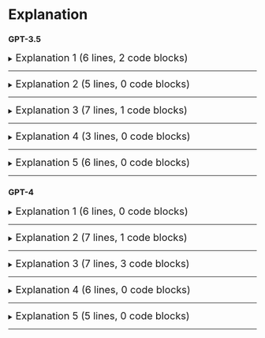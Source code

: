 
# Explanation
### GPT-3.5

<details>
  <summary><span style="font-size:20px;font-weight:gold;">Explanation 1 (6 lines, 2 code blocks)</span></summary>
  <details>
    <summary>English (original)</summary>
  The failing test `'pandas.tests.series.test_analytics.TestSeriesAnalytics.test_bool_diff()'` is testing the `diff` method of the `pandas.core.series.Series` class. This method calculates the difference between consecutive elements in the series.

Looking at the source code of the `diff` method, we can see that it takes an optional argument `periods`, which represents the number of periods to shift for calculating the difference. If no value is provided, the default is 1.

In the failing test, there is no value passed for the `periods` argument, so the default value of 1 is used. The error occurs at line 291, where the `diff` method is called without any arguments:

```python
result = s.diff()  # error occurred here
```

The error message states that the numpy boolean subtract, represented by the `-` operator, is not supported for boolean arrays, and suggests using the `bitwise_xor` operator `^` or the `logical_xor` function instead.

To fix this issue, the `diff` method in the `Series` class should check if the series contains boolean values and replace the `-` operator with the `bitwise_xor` operator `^` or the `logical_xor` function when necessary.

Therefore, the suggested location to fix this issue would be:
```
pandas.core.series.Series.diff(int)
```
</details>
<details>
  <summary>Korean (translated)</summary>

실패하는 테스트 `'pandas.tests.series.test_analytics.TestSeriesAnalytics.test_bool_diff()'`는 `pandas.core.series.Series` class의 `diff` 함수를 테스트하고 있습니다. 이 함수는 series에서 연속된 요소들 사이의 차이를 계산합니다.

`diff` 함수의 소스 코드를 보면 선택적으로 `periods` 인자를 받는데, 이는 차이를 계산하기 위해 shift할 period 수를 나타냅니다. 값이 전달되지 않으면 `periods`의 기본값은 1입니다.

실패하는 테스트에서는 `periods` 인자에 값이 전달되지 않았으므로 기본값 1이 사용됩니다. 에러는 인자 없이 `diff` 함수가 호출되는 291행에서 발생합니다:

```python
result = s.diff()  # error occurred here
```

오류 메시지는 boolean 배열에서는 `-` 연산자로 표현되는 numpy boolean 뺄셈이 지원되지 않으며, 대신 `bitwise_xor` 연산자 `^` 또는 `logical_xor` 함수를 사용할 것을 권하고 있습니다.

이 문제를 해결하기 위해 `Series` 클래스의 `diff` 함수는 시리즈가 boolean 값을 포함하는지 확인해야 하며 필요 시 `-` 연산자를 `bitwise_xor` 연산자 `^` 또는 `logical_xor` 함수로 대체해야 합니다. 

결론적으로, 이 버그를 고치기 위해 추천되는 수리 위치는 다음과 같습니다:
```
pandas.core.series.Series.diff(int)
```

</details>
</details>
<hr>


<details>
  <summary><span style="font-size:20px;font-weight:gold;">Explanation 2 (5 lines, 0 code blocks)</span></summary>
  <details>
    <summary>English (original)</summary>
  Based on the code snippet of the `diff` function in the `pandas.core.algorithms` module, the error occurred at line 1963: `out_arr[res_indexer] = arr[res_indexer] - arr[lag_indexer]`. The `diff` function calculates the difference between elements of an array by subtracting the lagged values.

It seems that the error message suggests that the `-` operator used for subtraction is not supported for boolean arrays in NumPy. The error message suggests to use `^` operator or the `logical_xor` function instead.

To fix this issue, we need to modify the `diff` function to handle boolean arrays differently. The `-` operator needs to be replaced by either the `^` operator or the `logical_xor` function when dealing with boolean arrays.

The suggested location to fix this issue is:
`pandas.core.algorithms.diff`
</details>
<details>
  <summary>Korean (translated)</summary>

`pandas.core.algorithms` 모듈의 `diff` 함수 코드 스니펫을 보면, 오류는 1963행에서 발생했다는 것을 알 수 있습니다: `out_arr[res_indexer] = arr[res_indexer] - arr[lag_indexer]`. `diff` 함수는 지연된 값을 뺌으로써 배열의 요소간 차이를 계산합니다.

에러메시지는 NumPy에서 boolean 배열에 대해 뺄셈을 위해 사용된 `-` 연산자가 지원되지 않는다고 제안하고 있는 것 같습니다. 오류 메시지는 대신 `^` 연산자나 `logical_xor` 함수를 사용할 것을 제안합니다.

이 문제를 해결하기 위해서는 `diff` 함수를 수정해서 boolean 배열을 다르게 처리할 필요가 있습니다. boolean 배열과을 처리하는 경우, `-` 연산자는 `^` 연산자나 `logical_xor` 함수로 대체되어야 합니다.

다음 위치에서 버그를 고치실 것을 추천합니다:
`pandas.core.algorithms.diff`

</details>
</details>
<hr>


<details>
  <summary><span style="font-size:20px;font-weight:gold;">Explanation 3 (7 lines, 1 code blocks)</span></summary>
  <details>
    <summary>English (original)</summary>
  This test failure occurred in the `Series.diff` method of the `pandas.core.series.Series` class. The `diff` method calculates the first discrete difference of the elements in the series.

Looking at the code snippet for the `diff` method, it seems that the error is occurring in line 2478:

```python
result = algorithms.diff(com.values_from_object(self), periods)
```

The error message states that the "numpy boolean subtract, the `-` operator, is not supported, use the bitwise_xor, the `^` operator, or the logical_xor function instead."

Based on this information, it seems that the `diff` method is performing a subtract operation on a boolean series, which is not supported in this case. To fix this, the `diff` method should use the recommended operators or functions (`^` or `logical_xor`) instead of the `-` operator when dealing with boolean series.

To fix this bug, the following method should be modified:

`pandas.core.series.Series.diff(periods: int) -> pandas.core.series.Series`

The fix should be applied in the `diff` method of the `Series` class in the `pandas.core.series` package.
</details>
<details>
  <summary>Korean (translated)</summary>

이 테스트 실패는 `pandas.core.series.Series` 클래스의 `Series.diff` 함수에서 발생했습니다. `diff` 메소드는 series 요소들의 첫 번째 discrete difference를 계산합니다.

`diff` 메소드의 코드를 보면, 오류는 2478행에서 발생한 것으로 보입니다:

```python
result = algorithms.diff(com.values_from_object(self), periods)
```

에러메시지는 "numpy boolean 뺄셈(`-` 연산자)는 지원되지 않습니다. 대신 bitwise_xor, `^` 연산자, 또는 logical_xor 함수를 사용하세요"라고 명시하고 있습니다.

이 정보를 바탕으로 볼 때, `diff` 함수가 boolean 시리즈에 대해 뺄셈 연산을 수행하려 하고 있는데, 이는 지원되지 않는 연산입니다. 이를 해결하기 위해 `diff` 메서드는 boolean 시리즈를 처리할 때 `-` 연산자 대신 권장된 연산자나 함수(`^` 또는 `logical_xor`)를 사용해야 합니다.

버그를 고치기 위해서는 다음 함수가 수정되어야 합니다:

`pandas.core.series.Series.diff(periods: int) -> pandas.core.series.Series`

수정은 `pandas.core.series` package에 있는 `Series` class의 `diff` 함수에 적용되어야 합니다.

</details>
</details>
<hr>


<details>
  <summary><span style="font-size:20px;font-weight:gold;">Explanation 4 (3 lines, 0 code blocks)</span></summary>
  <details>
    <summary>English (original)</summary>
  The failing test `test_bool_diff` is testing the `diff` method of the `Series` class in the `pandas.core.series` package. This method calculates the first discrete difference of elements in the series. 

Looking at the code snippet for the `diff` method, we can see that it calls the `algorithms.diff` function to calculate the differences. The error occurred at line 2478, where the `diff` method is invoking `algorithms.diff(com.values_from_object(self), periods)`.

To diagnose the error further, we need to investigate the `algorithms.diff` method. Please call `get_code_snippet` for `pandas.core.algorithms.diff`.
</details>
<details>
  <summary>Korean (translated)</summary>

실패하는 테스트 `test_bool_diff`는 `pandas.core.series` 패키지에 있는 `Series` 클래스의 `diff` 함수를 테스트하고 있습니다. 이 함수는 series element의 first discrete difference를 계산합니다.

`diff` 메서드의 코드를 보면 `algorithms.diff` 함수를 호출하여 차이를 계산하는 것을 확인할 수 있습니다. 에러는 `diff` 함수가 `algorithms.diff(com.values_from_object(self), periods)`를 호출하는 2478행에서 발생했습니다.

오류의 원인을 더 자세히 진단하기 위해서 `algorithms.diff` 함수를 조사할 필요가 있습니다. `pandas.core.algorithms.diff`의 코드를 볼 수 있도록 `get_code_snippet`을 호출해 주십시오.

</details>
</details>
<hr>


<details>
  <summary><span style="font-size:20px;font-weight:gold;">Explanation 5 (6 lines, 0 code blocks)</span></summary>
  <details>
    <summary>English (original)</summary>
  Based on the test failure and the code snippet of the `diff` method in the `Series` class, it seems that the error is occurring in the `algorithms.diff` function call. The error message suggests that the subtraction operator `-` is not supported for boolean arrays, and instead, the `^` operator or the `logical_xor` function should be used.

To fix this issue, the `diff` method should be modified to use the `logical_xor` function instead of the `-` operator when dealing with boolean arrays.

Possible fix location:
- Class: `pandas.core.series.Series`
- Method: `diff`
- Signature: `pandas.core.series.Series.diff(self, periods=1)`
</details>
<details>
  <summary>Korean (translated)</summary>

테스트 실패와 `Series` 클래스에 속한 `diff` 함수의 코드를 바탕으로 봤을 때, 에러는 `algorithms.diff` 함수 호출에서 발생하는 것으로 보입니다. 에러메시지는 뺄셈 연산자 `-`가 boolean 배열에서 지원되지 않으며, 대신 `^` 연산자나 `logical_xor` 함수를 사용해야 함을 제안하고 있습니다.

이 문제를 해결하기 위해 `diff` 메서드는 boolean 배열을 처리할 때 `-` 연산자 대신 `logical_xor` 함수를 사용하도록 수정되어야 합니다.

유망한 수정 위치는 다음과 같습니다.
- Class: `pandas.core.series.Series`
- Method: `diff`
- Signature: `pandas.core.series.Series.diff(self, periods=1)`

</details>
</details>
<hr>

### GPT-4

<details>
  <summary><span style="font-size:20px;font-weight:gold;">Explanation 1 (6 lines, 0 code blocks)</span></summary>
  <details>
    <summary>English (original)</summary>
  The test `test_bool_diff` from the class `TestSeriesAnalytics` in the module `pandas.tests.series.test_analytics` is aimed to test the difference between boolean series. In the failing test, a Series `s` is created from the input, and then the function `diff()` is called on `s` to calculate the difference from the previous element (line 291).

The traceback reveals that the test is failing due to a `TypeError` being raised when trying to subtract boolean values in the `diff()` function of the `pandas.core.algorithms` module. More specifically, this occurs at line 1963 of the `diff()` function which tries to subtract boolean arrays with the `-` operator, which is not supported. The error suggests using the bitwise_xor (i.e., `^` operator) or the logical_xor function instead.

In summary, the bug was caused because the `-` operator was used on a boolean numpy array in the `diff()` function of `pandas.core.algorithms` module. This operation is not supported and has resulted in a `TypeError`. The bug can be fixed by using a supported operation for boolean numpy arrays like the `^` operator or the logical_xor function.

Suggested methods to be fixed:
- `pandas.core.algorithms.diff()`
- `pandas.core.series.Series.diff()`
</details>
<details>
  <summary>Korean (translated)</summary>

`pandas.tests.series.test_analytics` 모듈의 `TestSeriesAnalytics` 클래스의 `test_bool_diff` 테스트는 boolean 시리즈 간의 차이를 테스트하기 위한 것입니다. 실패하는 테스트에서는 입력으로부터 Series `s`가 생성되고, 이후 `diff()` 함수가 s 변수에 대해 호출되어 이전 요소와의 차이를 계산합니다(291행).

traceback은 `pandas.core.algorithms` 모듈의 `diff()` 함수에서 boolean 값을 뺄 때 발생하는 `TypeError`로 인해 테스트가 실패하는 것을 보여줍니다. 구체적으로 1963행의 `diff()` 함수에서 `-` 연산자를 사용하여 boolean 배열을 뺀 연산을 시도하는 부분에서 에러가 발생하는데, 이는 지원되지 않는 연산이기 때문입니다. 에러메시지는 대신 비트별 배타적 논리 합(`bitwise_xor`, 즉 `^` 연산자) 또는 logical_xor 함수를 사용할것을 제안하고 있습니다.

요약하자면, `pandas.core.algorithms` 모듈의 `diff()` 함수에서 boolean numpy 배열에 `-` 연산자를 사용하려 했기 때문에 버그가 발생했습니다. 이 연산은 지원되지 않아 `TypeError`가 발생했습니다. 이 버그는 `^` 연산자나 `logical_xor` 함수와 같이 boolean 넘파이 배열에서 지원하는 연산을 사용하여 고칠 수 있습니다. 

추천 수정 위치:
- `pandas.core.algorithms.diff()`
- `pandas.core.series.Series.diff()`

</details>
</details>
<hr>


<details>
  <summary><span style="font-size:20px;font-weight:gold;">Explanation 2 (7 lines, 1 code blocks)</span></summary>
  <details>
    <summary>English (original)</summary>
  The cause of the failing `test_bool_diff` test appears to be within the `diff()` method called by the pandas `Series` class, specifically in the `pandas.core.algorithms` package.

The test error stack pointed to line `1963` in `pandas.core.algorithms` as the location of a `TypeError`. 

Looking at the code snippets for the methods `pandas.core.series.Series.diff` and `pandas.core.algorithms.diff`, we can pinpoint a few crucial points:

1. In line `2478` of `pandas.core.series.Series.diff`, the method `algorithms.diff` is called with `com.values_from_object(self)` and `periods` as arguments.

2. In the method `pandas.core.algorithms.diff`, from line `1961` to `1963`, subtract operation is used for arrays. Out of these lines, line `1963` is specifically called for the case that does not involve 'timedelta' type data. In this line, the '- (minus)' operator is used for subtraction between array elements. However, this operation is not compatible with boolean inputs, hence causing the error: 
```
TypeError: numpy boolean subtract, the `-` operator, is not supported, use the bitwise_xor, the `^` operator, or the logical_xor function instead.
```

3. Moreover, line `1919` identifies boolean types in the input and sets their output type to `np.object_`. However, it seems to miss providing an alternative way of calculating the 'difference' that aligns with boolean data types, i.e., using logical xor operation instead of conventional subtraction.

These insights lead us to conclude that the failure of the test `test_bool_diff` arises as a result of an unsupported operation (`-`) for boolean type data in `pandas.core.algorithms.diff()`. The function needs to include a procedure tailored to handling boolean type data.
</details>
<details>
  <summary>Korean (translated)</summary>

`test_bool_diff` 테스트의 실패 원인은 `pandas`의 `Series` 클래스에서 호출하는 `diff()` 함수, 구체적으로 `pandas.core.algorithms` 패키지 내부에 있는 것으로 보입니다.

테스트 에러 스택은 `pandas.core.algorithms`의 `1963`행을 `TypeError`가 발생한 위치로 가리킵니다.

`pandas.core.series.Series.diff`와 `pandas.core.algorithms.diff` 함수의 코드 스니펫을 보면, 몇 가지 핵심 포인트를 찾을 수 있습니다:

1. `pandas.core.series.Series.diff`의 `2478`행에서 `algorithms.diff` 함수가 `com.values_from_object(self)`와 `periods`를 인자로 호출됩니다.
2. `pandas.core.algorithms.diff` 함수의 1961-1963행에서 배열에 대한 뺄셈 연산이 사용됩니다. 여기서 `1963`행은 특별히 'timedelta' 타입 데이터가 포함되지 않은 경우 호출됩니다. 이 라인에서 '-' (뺄셈) 연산자가 배열 요소 간 뺄셈에 사용됩니다. 하지만 이 연산은 boolean 입력과 호환되지 않아 다음과 같은 에러를 발생시킵니다:

```
TypeError: numpy boolean subtract, the `-` operator, is not supported, use the bitwise_xor, the `^` operator, or the logical_xor function instead.
```

3. 덧붙여, 1919행은 입력에서 boolean 타입을 식별하고 출력 유형을 `np.object_`로 설정합니다. 하지만 boolean 데이터 타입에 맞게 '차이'를 계산할 대안적인 방법, 즉 기본 뺄셈 대신 논리 xor 연산을 사용하는 것을 제공하는 것을 놓치는 것 같습니다.

이런 추론을 통해, `'test_bool_diff'` 테스트의 실패는 `'pandas.core.algorithms.diff()'`에서 boolean 타입 데이터에 대한 지원되지 않는 연산(`-`) 때문이라는 결론을 내릴 수 있습니다. 이 함수는 boolean 타입 데이터를 처리하기 위한 맞춤형 절차를 포함해야 합니다. 

</details>
</details>
<hr>


<details>
  <summary><span style="font-size:20px;font-weight:gold;">Explanation 3 (7 lines, 3 code blocks)</span></summary>
  <details>
    <summary>English (original)</summary>
  The failure is in the `diff` method of the `pandas.core.series.Series` class, specifically at the line where `algorithms.diff` function is called:

```python
2478 : result = algorithms.diff(com.values_from_object(self), periods)
```

The `algorithms.diff` function calculates the difference between series elements. It throws a `TypeError` exception when the `-` operator is used for boolean values. This error occurs because the `algorithms.diff` method tries to subtract boolean values:

```python
1963 :     out_arr[res_indexer] = arr[res_indexer] - arr[lag_indexer]
```

The subtraction operation is not defined for boolean numpy values. Instead, bitwise or logical operators are expected to be used.

Thus, the current error occurs when the test `test_bool_diff` is run, which deals with boolean series:

```python
290 : s = Series(input)
291 : result = s.diff() # error occurred here
```

The input used here is evidently a boolean Series, and the `diff` method does not currently support boolean Series correctly, which results in a `TypeError`.
pandas.core.series.Series.diff(int)
pandas.core.algorithms.diff(numpy.ndarray, int, int)
</details>
<details>
  <summary>Korean (translated)</summary>

오류는 `pandas.core.series.Series` 클래스의 `diff` 메소드에서 발생합니다. 구체적으로 `algorithms.diff` 함수가 호출되는 줄에서 문제가 발생합니다:

```python
2478 : result = algorithms.diff(com.values_from_object(self), periods)
```

`algorithms.diff` 함수는 시리즈 요소 간의 차이를 계산합니다. `-` 연산자가 boolean 값에 사용될 때 `TypeError` 예외를 발생시킵니다. 이 오류는 `algorithms.diff` 함수가 boolean 값을 빼려고 시도하기 때문에 발생합니다: 

```python
1963 :     out_arr[res_indexer] = arr[res_indexer] - arr[lag_indexer]
```

뺄셈 연산은 boolean numpy 값에 대해 정의되어 있지 않습니다. 대신, 비트연산 또는 논리 연산자가 사용되어야 합니다.

따라서 현재 오류는 boolean 시리즈를 다루는 `test_bool_diff` 테스트를 실행할 때 발생합니다:

```python
290 : s = Series(input)
291 : result = s.diff() # error occurred here
```

여기서 사용된 입력은 분명히 boolean Series이며, `diff` 메서드는 현재 boolean Series를 올바르게 지원하지 않아 `TypeError`가 발생합니다. 

pandas.core.series.Series.diff(int)
pandas.core.algorithms.diff(numpy.ndarray, int, int)

</details>
</details>
<hr>


<details>
  <summary><span style="font-size:20px;font-weight:gold;">Explanation 4 (6 lines, 0 code blocks)</span></summary>
  <details>
    <summary>English (original)</summary>
  The exception is complaining about numpy boolean subtract, which is not supported. From the code, it's apparent that the bug is thrown when the `diff` function from the `pandas.core.series.Series` class is called. This function is trying to find the difference of a Series element compared with another element in the Series. It delegates the computation to `algorithms.diff` passing the Series values and periods as arguments.

In `algorithms.diff`, when deducing with boolean types, it converts the dtype to `np.object_` (the general Python-object type). The actual subtraction happens at line 1963, which corresponds to `out_arr[res_indexer] = arr[res_indexer] - arr[lag_indexer]`. The problem occurs when `arr` is a boolean numpy array and it operates the '-' subtraction operator which is not supported by numpy for boolean types, as highlighted by the error message.

To fix this, the appropriate boolean operations should be used instead of simple subtraction when dealing with boolean arrays in the `algorithms.diff` method. The algorithm should be updated to handle boolean arrays in a correct way, possibly using different operations, such as logical_xor or the bitwise_xor (`^`) operator as suggested by the error message. Alternatively, handling the Series of type boolean in the diff function in the Series class may also bypass the error, depending on the expected behavior of type boolean Series. 

Finally, the test `test_bool_diff` failed because it tested the `diff` function on boolean Series, which is not supported currently and causing the error. The `diff` method should be updated to handle boolean Series properly.
pandas.core.algorithms.diff
pandas.core.series.Series.diff
</details>
<details>
  <summary>Korean (translated)</summary>

에러메시지는 numpy boolean 뺄셈이 지원되지 않는다고 말하고 있습니다. 코드를 보면 버그는 `pandas.core.series.Series` 클래스의 `diff` 함수가 호출될 때 발생합니다. 이 함수는 시리즈의 요소간 차이를 찾으려는 함수입니다. 연산은 Series 값과 period를 인자로 넘겨 `algorithms.diff`를 호출합니다.

`algorithms.diff`에서 boolean 타입으로 추론할 때, 데이터 타입을 `np.object_`(일반 파이썬 객체 타입)로 변환합니다. 실제 뺄셈은 1963행에서 일어납니다. 이는 `out_arr[res_indexer] = arr[res_indexer] - arr[lag_indexer]`에 해당합니다. 문제는 `arr`이 boolean numpy 배열이고 '-' 뺄셈 연산자를 수행할 때 발생하는데, 이는 오류 메시지가 강조했듯 `numpy`가 boolean 타입을 지원하지 않기 때문입니다.

이를 해결하려면 `algorithms.diff` 함수에서 boolean 배열을 다룰 때, 단순 뺄셈 대신 적절한 boolean 연산을 사용해야 합니다. 알고리즘을 업데이트하여 올바른 방식으로 boolean 배열을 처리할 수 있어야 하는데, 가령 논리적 xor나 비트 XOR(^) 연산자 등의 다른 연산자를 에러메시지가 제안한 대로 사용할 수 있습니다. 다른 방법으로는, Series 클래스의 `diff` 함수에서 boolean 타입의 Series를 처리할 때 기대되는 boolean 시리즈 동작에 따라, 오류를 내지 않고 넘어가는 것도 기대되는 코드 behavior에 따라 가능합니다.

마지막으로, `test_bool_diff` 테스트가 실패한 이유는 boolean Series에 대해 `diff` 함수를 테스트했지만, 이는 현재 지원되지 않아 오류가 발생했기 때문입니다. `diff` 메소드는 boolean Series를 올바르게 처리할 수 있도록 업데이트되어야 합니다. 

pandas.core.algorithms.diff
pandas.core.series.Series.diff

</details>
</details>
<hr>


<details>
  <summary><span style="font-size:20px;font-weight:gold;">Explanation 5 (5 lines, 0 code blocks)</span></summary>
  <details>
    <summary>English (original)</summary>
  The bug here appears to originate from a type disagreement in the `diff` method of the `pandas.core.algorithms` module. This function is used by the `diff` method in the `pandas.core.series.Series` class.

In the failed `test_bool_diff` test, a boolean value series is passed to the `diff` method. This suggests that on L291 `s.diff()` is trying to calculate the difference on a boolean series. However, subtraction is not defined for boolean data, leading to a crash when it arrives at the line `out_arr[res_indexer] = arr[res_indexer] - arr[lag_indexer]` in the `pandas.core.algorithms.diff` function.

There is a branch condition in the `diff` function that checks if the data type of the input array is boolean, visible at the line `elif is_bool_dtype(dtype):`. If it is, it sets `dtype` to `np.object_`, seemingly to avoid issues with boolean subtraction (since boolean subtraction is not supported, as the error message indicates). Then `out_arr` is declared as an empty array with dtype equal to the dtype of arr, which would be boolean for a boolean series. However, the dtype is then immediately replaced with `np.object_`, meaning that `out_arr` will have a dtype of object, not boolean.

But then, on the line `out_arr[res_indexer] = arr[res_indexer] - arr[lag_indexer]` a subtraction operation is directly applied to array elements regardless of their dtype, which leads to the TypeError being raised when the dtype is boolean. Therefore, the issue occurs because the `diff` function in `pandas.core.algorithms` doesn't handle Boolean arrays correctly.

To summarize, when the `diff` function attempts to calculate the difference between boolean entries in a series, a TypeError is thrown as `-` subtraction operation is not supported for boolean data.
</details>
<details>
  <summary>Korean (translated)</summary>

이 버그는 `pandas.core.algorithms` 모듈의 `diff` 메서드에서 타입 불일치에서 기인한 것으로 보입니다. 이 함수는 `pandas.core.series.Series` 클래스의 `diff` 메서드에서 사용됩니다.

실패한 `test_bool_diff` 테스트에서 boolean 값 시리즈가 `diff` 함수로 전달됩니다. 이는 291행의 `s.diff()`가 boolean series에 대한 차이를 계산하려고 시도한다는 것을 시사합니다. 하지만, 뺄셈은 boolean 데이터에 대해 정의되어 있지 않기 때문에 `pandas.core.algorithms.diff` 함수의 `out_arr[res_indexer] = arr[res_indexer] - arr[lag_indexer]` 라인에 도달했을 때 program crash가 발생합니다.

`diff` 함수에는 입력 배열의 데이터 타입이 불리언인지 확인하는 분기 조건이 있습니다 (`elif is_bool_dtype(dtype):` 행). 조건이 성립한다면 `dtype`을 `np.object_`로 설정하는데, 이는 boolean 뺄셈 문제를 방지하기 위한 것으로 보입니다 (오류 메시지가 시사하듯이 불리언 뺄셈은 지원되지 않기 때문입니다). 그런 다음 `out_arr`은 arr의 dtype와 같은 dtype을 가진 빈 배열로 정의됩니다. boolean 시리즈의 경우, arr의 dtype 역시 boolean이 될 것입니다. 하지만, dtype은 즉시 `np.object_`로 대체되기 때문에, `out_arr`은 불리언이 아닌 object dtype을 가지게 됩니다.

그런데 `out_arr[res_indexer] = arr[res_indexer] - arr[lag_indexer]` 행에서 뺄셈 연산이 직접 데이터 타입과 상관없이 배열 요소에 적용되기 때문에, dtype이 boolean일 때 TypeError가 발생합니다. 따라서 문제는 `pandas.core.algorithms`의 `diff` 함수가 불리언 배열을 올바르게 처리하지 못하기 때문에 발생합니다.

요약하자면, `diff` 함수가 시리즈의 불리언 항목 간의 차이를 계산하려고 할 때, `-` 뺄셈 연산이 boolean 데이터에 대해 지원되지 않기 때문에 TypeError가 발생합니다.

</details>
</details>
<hr>
